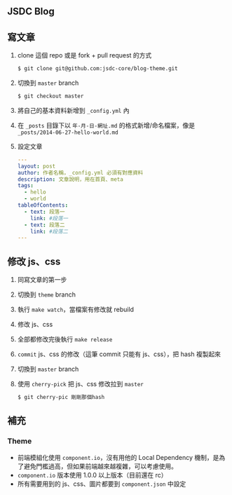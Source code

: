 JSDC Blog
---------

## 寫文章

1. clone 這個 repo 或是 fork + pull request 的方式

   ```bash
   $ git clone git@github.com:jsdc-core/blog-theme.git
   ```
   
2. 切換到 `master` branch

   ```bash
   $ git checkout master
   ```
   
3. 將自己的基本資料新增到 `_config.yml` 內
3. 在 `_posts` 目錄下以 `年-月-日-網址.md` 的格式新增/命名檔案，像是 `_posts/2014-06-27-hello-world.md`
4. 設定文章

   ```yml
   ---
   layout: post
   author: 作者名稱，_config.yml 必須有對應資料
   description: 文章說明，用在首頁、meta
   tags:
     - hello
     - world
   tableOfContents:
     - text: 段落一
       link: #段落一
     - text: 段落二
       link: #段落二
   ---
   ```

## 修改 js、css

1. 同寫文章的第一步
2. 切換到 `theme` branch
3. 執行 `make watch`，當檔案有修改就 rebuild
4. 修改 js、css
5. 全部都修改完後執行 `make release`
6. `commit` js、css 的修改（這筆 commit 只能有 js、css），把 hash 複製起來
7. 切換到 `master` branch
8. 使用 `cherry-pick` 把 js、css 修改拉到 `master`

   ```bash
   $ git cherry-pic 剛剛那個hash
   ```

## 補充

### Theme

* 前端模組化使用 `component.io`，沒有用他的 Local Dependency 機制，是為了避免門檻過高，但如果前端越來越複雜，可以考慮使用。
* `component.io` 版本使用 1.0.0 以上版本（目前還在 rc）
* 所有需要用到的 js、css、圖片都要到 `component.json` 中設定
